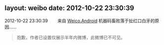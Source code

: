 layout: weibo
date: 2012-10-22 23:30:39
---
2012-10-22 23:30:39  &nbsp;&nbsp;&nbsp;&nbsp;&nbsp;&nbsp; 来自 <a href="http://app.weibo.com/t/feed/l4RWD" rel="nofollow">Weico.Android</a>
机器码畜败落于扯红口白牙的原因……
>  抱歉，作者已设置仅展示半年内微博，此微博已不可见。 ​​​
